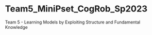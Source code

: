 # Team5_MiniPset_CogRob_Sp2023
Team 5 - Learning Models by Exploiting Structure and Fundamental Knowledge
